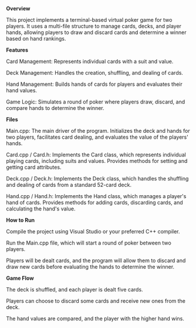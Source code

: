 **Overview**

This project implements a terminal-based virtual poker game for two players. It uses a multi-file structure to manage cards, decks, and player hands, allowing players to draw and discard cards and determine a winner based on hand rankings.

**Features**

Card Management: Represents individual cards with a suit and value.

Deck Management: Handles the creation, shuffling, and dealing of cards.

Hand Management: Builds hands of cards for players and evaluates their hand values.

Game Logic: Simulates a round of poker where players draw, discard, and compare hands to determine the winner.

**Files**

Main.cpp: The main driver of the program. Initializes the deck and hands for two players, facilitates card dealing, and evaluates the value of the players' hands.

Card.cpp / Card.h: Implements the Card class, which represents individual playing cards, including suits and values. Provides methods for setting and getting card attributes.

Deck.cpp / Deck.h: Implements the Deck class, which handles the shuffling and dealing of cards from a standard 52-card deck.

Hand.cpp / Hand.h: Implements the Hand class, which manages a player's hand of cards. Provides methods for adding cards, discarding cards, and calculating the hand's value.

**How to Run**

Compile the project using Visual Studio or your preferred C++ compiler.

Run the Main.cpp file, which will start a round of poker between two players.

Players will be dealt cards, and the program will allow them to discard and draw new cards before evaluating the hands to determine the winner.

**Game Flow**

The deck is shuffled, and each player is dealt five cards.

Players can choose to discard some cards and receive new ones from the deck.

The hand values are compared, and the player with the higher hand wins.
